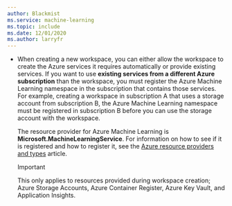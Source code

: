 ```yaml
---
author: Blackmist
ms.service: machine-learning
ms.topic: include
ms.date: 12/01/2020
ms.author: larryfr
---
```


* When creating a new workspace, you can either allow the workspace to create the Azure services it requires automatically or provide existing services. If you want to use __existing services from a different Azure subscription__ than the workspace, you must register the Azure Machine Learning namespace in the subscription that contains those services. For example, creating a workspace in subscription A that uses a storage account from subscription B, the Azure Machine Learning namespace must be registered in subscription B before you can use the storage account with the workspace.

    The resource provider for Azure Machine Learning is __Microsoft.MachineLearningService__. For information on how to see if it is registered and how to register it, see the [Azure resource providers and types](../articles/azure-resource-manager/management/resource-providers-and-types.md)  article.

    > [!IMPORTANT]
    > This only applies to resources provided during workspace creation; Azure Storage Accounts, Azure Container Register, Azure Key Vault, and Application Insights.